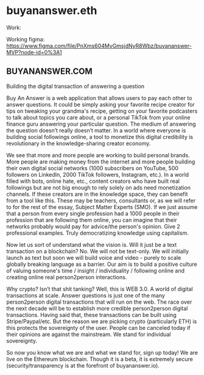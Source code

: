 # buyananswer.eth

Work:

Working figma: https://www.figma.com/file/PnXms604MyGmsjdNyR8Wbz/buyananswer-MVP?node-id=0%3A1

## BUYANANSWER.COM
Building the digital transaction of answering a question
	
Buy An Answer is a web application that allows users to pay each other to answer questions. It could be simply asking your favorite recipe creator for tips on tweaking your grandma's recipe, getting on your favorite podcasters to talk about topics you care about, or a personal TikTok from your online finance guru answering your particular question. The medium of answering the question doesn’t really doesn’t matter. In a world where everyone is building social followings online, a tool to monetize this digital credibility is revolutionary in the knowledge-sharing creator economy.

We see that more and more people are working to build personal brands. More people are making money from the internet and more people building their own digital social networks (1000 subscribers on YouTube, 500 followers on LinkedIn, 2000 TikTok followers, Instagram, etc.). In a world filled with bots, online hate, etc., content creators who have built real followings but are not big enough to rely solely on ads need monetization channels. If these creators are in the knowledge space, they can benefit from a tool like this. These may be teachers, consultants or, as we will refer to for the rest of the essay, Subject Matter Experts (SMO). If we just assume that a person from every single profession had a 1000 people in their profession that are following them online, you can imagine that their networks probably would pay for advice/the person's opinion. Give 2 professional examples. Truly democratizing knowledge using capitalism.

Now let us sort of understand what the vision is. Will it just be a text transaction on a blockchain? No. We will not be text-only. We will initially launch as text but soon we will build voice and video - purely to scale globally breaking language as a barrier. Our aim is to build a positive culture of valuing someone's time / insight / individuality / following online and creating online real person2person interactions. 

Why crypto? Isn’t that shit tanking? Well, this is WEB 3.0. A world of digital transactions at scale. Answer questions is just one of the many person2person digital transactions that will run on the web. The race over the next decade will be to establish more credible person2person digital transactions. Having said that, these transactions can be built using Stripe/Paypal/etc. But the reason we are picking crypto (particularly ETH) is this protects the sovereignty of the user. People can be canceled today if their opinions are against the mainstream. We stand for individual sovereignty. 

So now you know what we are and what we stand for, sign up today! We are live on the Ethereum blockchain. Though it is a beta, it is extremely secure (security/transparency is at the forefront of buyananswer.io).

